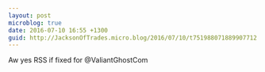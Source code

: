 ```yaml
---
layout: post
microblog: true
date: 2016-07-10 16:55 +1300
guid: http://JacksonOfTrades.micro.blog/2016/07/10/t751988071889907712.html
---
```

Aw yes RSS if fixed for @ValiantGhostCom
